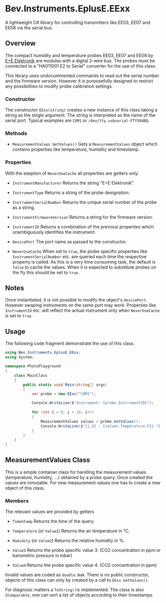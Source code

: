 Bev.Instruments.EplusE.EExx
===========================

A lightweight C# library for controlling transmitters like EE03, EE07 and EE08 via the serial bus.

## Overview

The compact humidity and temperature probes EE03, EE07 and EE08 by [E+E Elektronik](https://www.epluse.com/) are modules with a digital 2-wire bus. The probes must be connected to a "HA011001 E2 to Serial" converter for the use of this class.

This library uses undocummented commands to read out the serial number and the firmware version. However it is purposefully designed to restrict any possibilities to modify probe calibration settings.

### Constructor

The constructor `EExx(string)` creates a new instance of this class taking a string as the single argument. The string is interpreted as the name of the serial port. Typical examples are `COM1` or `/dev/tty.usbserial-FTY594BQ`. 

### Methods

* `MeasurementValues GetValues()`
Gets a `MeasurementValues` object which contains properties like temperature, humidity and timestamp.
 
### Properties

With the exeption of `NeverUseCache` all properties are getters only.

* `InstrumentManufacturer`
Returns the string "E+E Elektronik".

* `InstrumentType`
Returns a string of the probe designation.

* `InstrumentSerialNumber`
Returns the unique serial number of the probe as a string.

* `InstrumentFirmwareVersion`
Returns a string for the firmware version.

* `InstrumentID`
Returns a combination of the previous properties which unambiguously identifies the instrument.

* `DevicePort`
The port name as passed to the constructor.

* `NeverUseCache`
When set to `true`, the probe specific properties like `InstrumentSerialNumber` etc. are queried each time the respective property is called. As this is a very time consuming task, the default is `false` to cache the values. When it is expected to substitute probes on the fly this should be set to `true`.

## Notes

Once instantiated, it is not possible to modify the object's `DevicePort`. However swaping  instruments on the same port may work. Properties like `InstrumentID` etc. will reflect the actual instrument only when `NeverUseCache` is set to `true`.

## Usage

The following code fragment demonstrate the use of this class.

```cs
using Bev.Instruments.EplusE.EExx;
using System;

namespace PhotoPlayground
{
    class MainClass
    {
        public static void Main(string[] args)
        {
            var probe = new EExx("COM1");

            Console.WriteLine($"Instrument: {probe.InstrumentID}");
            
            for (int i = 0; i < 10; i++)
            {
                MeasurementValues values = probe.GetValues();
                Console.WriteLine($"{i,3} : {values.Temperature:F2} °C  -  {values.Humidity:F2} %");
            }
        }
    }
}
```
## MeasurementValues Class

This is a simple container class for handling the measurement values (temperature, humidity, ...) obtained by a probe query. Once created the values are inmutable. For new measurement values one has to create a new object of this class. 

### Members

The relevant values are provided by getters

* `TimeStamp`
Returns the time of the query.

* `Temperature` (or `Value1`)
Returns the air temperature in °C.

* `Humidity` (or `Value2`)
Returns the relative humidity in %.

* `Value3`
Returns the probe specific value 3. (CO2 concentration in ppm or barometric pressure in mbar)

* `Value4`
Returns the probe specific value 4. (CO2 concentration in ppm)

Invalid values are coded as `double.NaN`. There is no public constructor, objects of this class can only by created by a call to `EExx.GetValues()`.

For diagnosic matters a `ToString()`is implemented. The class is also `IComparable`, one can sort a list of objects according to their timestamps.

